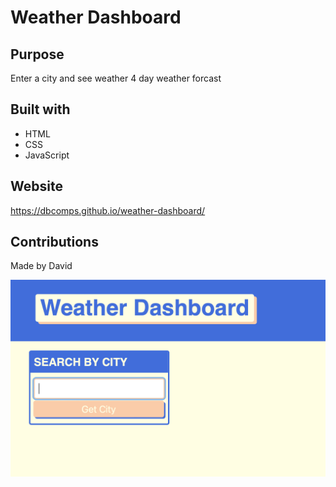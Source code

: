 # Weather Dashboard

## Purpose
Enter a city and see weather 4 day weather forcast

## Built with
* HTML
* CSS
* JavaScript

## Website
https://dbcomps.github.io/weather-dashboard/

## Contributions
Made by David

![<# alt text #>](assets/images/ScreenShot.png "Screenshot")
